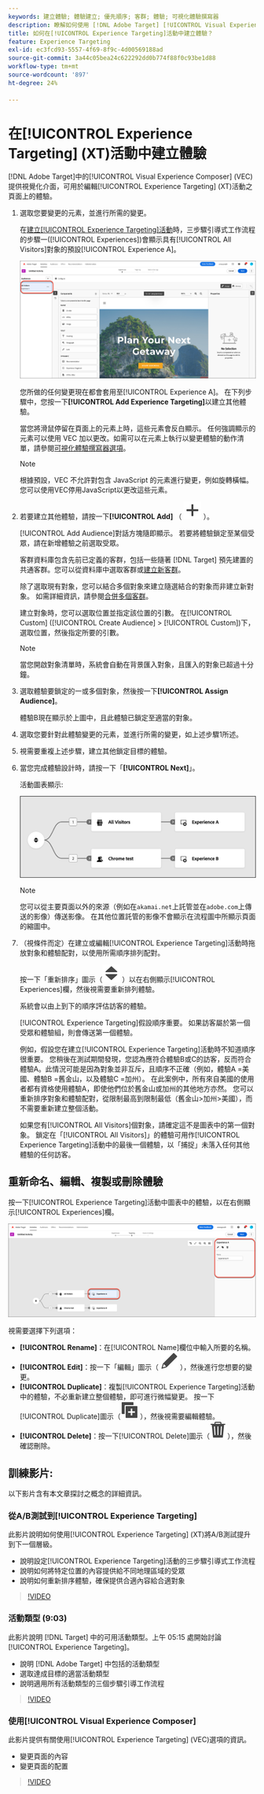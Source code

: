 ```yaml
---
keywords: 建立體驗; 體驗建立; 優先順序; 客群; 體驗; 可視化體驗撰寫器
description: 瞭解如何使用 [!DNL Adobe Target] [!UICONTROL Visual Experience Composer] (VEC)在[!UICONTROL Experience Targeting] (XT)活動中的頁面上建立和編輯體驗。
title: 如何在[!UICONTROL Experience Targeting]活動中建立體驗？
feature: Experience Targeting
exl-id: ec3fcd93-5557-4f69-8f9c-4d00569188ad
source-git-commit: 3a44c05bea24c622292dd0b774f88f0c93be1d88
workflow-type: tm+mt
source-wordcount: '897'
ht-degree: 24%

---
```


# 在[!UICONTROL Experience Targeting] (XT)活動中建立體驗

[!DNL Adobe Target]中的[!UICONTROL Visual Experience Composer] (VEC)提供視覺化介面，可用於編輯[!UICONTROL Experience Targeting] (XT)活動之頁面上的體驗。

1. 選取您要變更的元素，並進行所需的變更。

   在[建立[!UICONTROL Experience Targeting]活動](/help/main/c-activities/t-experience-target/t-xt-create/xt-create.md)時，三步驟引導式工作流程的步驟一([!UICONTROL Experiences])會顯示具有[!UICONTROL All Visitors]對象的預設[!UICONTROL Experience A]。

   ![所有訪客客群](/help/main/c-activities/t-experience-target/t-xt-create/assets/all-visitors-new.png)

   您所做的任何變更現在都會套用至[!UICONTROL Experience A]。 在下列步驟中，您按一下&#x200B;**[!UICONTROL Add Experience Targeting]**&#x200B;以建立其他體驗。

   當您將滑鼠停留在頁面上的元素上時，這些元素會反白顯示。 任何強調顯示的元素可以使用 VEC 加以更改。如需可以在元素上執行以變更體驗的動作清單，請參閱[可視化體驗撰寫器選項](/help/main/c-experiences/c-visual-experience-composer/viztarget-options.md)。

   >[!NOTE]
   >
   >根據預設，VEC 不允許對包含 JavaScript 的元素進行變更，例如旋轉橫幅。您可以使用VEC停用JavaScript以更改這些元素。

1. 若要建立其他體驗，請按一下&#x200B;**[!UICONTROL Add]** （ ![新增按鈕](/help/main/assets/icons/Add.svg) ）。

   [!UICONTROL Add Audience]對話方塊隨即顯示。 若要將體驗鎖定至某個受眾，請在新增體驗之前選取受眾。

   客群資料庫包含先前已定義的客群，包括一些隨著 [!DNL Target] 預先建置的共通客群。您可以從資料庫中選取客群或[建立新客群](/help/main/c-target/c-audiences/audiences.md#concept_65BE870D290E412D8BBF557EEA67C271)。

   除了選取現有對象，您可以結合多個對象來建立隨選結合的對象而非建立新對象。 如需詳細資訊，請參閱[合併多個客群](/help/main/c-target/combining-multiple-audiences.md#concept_A7386F1EA4394BD2AB72399C225981E5)。

   建立對象時，您可以選取位置並指定該位置的引數。 在[!UICONTROL Custom] ([!UICONTROL Create Audience] > [!UICONTROL Custom])下，選取位置，然後指定所要的引數。

   >[!NOTE]
   >
   >當您開啟對象清單時，系統會自動在背景匯入對象，且匯入的對象已超過十分鐘。

1. 選取體驗要鎖定的一或多個對象，然後按一下&#x200B;**[!UICONTROL Assign Audience]**。

   體驗B現在顯示於上圖中，且此體驗已鎖定至適當的對象。

1. 選取您要針對此體驗變更的元素，並進行所需的變更，如上述步驟1所述。

1. 視需要重複上述步驟，建立其他鎖定目標的體驗。

1. 當您完成體驗設計時，請按一下「**[!UICONTROL Next]**」。

   活動圖表顯示:

   ![XT 鎖定目標圖表](/help/main/c-activities/t-experience-target/t-xt-create/assets/xt_diagram-refresh.png)

   >[!NOTE]
   >
   >您可以從主要頁面以外的來源（例如在`akamai.net`上託管並在`adobe.com`上傳送的影像）傳送影像。 在其他位置託管的影像不會顯示在流程圖中所顯示頁面的縮圖中。

1. （視條件而定）在建立或編輯[!UICONTROL Experience Targeting]活動時拖放對象和體驗配對，以使用所需順序排列配對。

   按一下「重新排序」圖示（![重新排序圖示](/help/main/assets/icons/Reorder.svg) ）以在右側顯示[!UICONTROL Experiences]欄，然後視需要重新排列體驗。

   系統會以由上到下的順序評估訪客的體驗。

   [!UICONTROL Experience Targeting]假設順序重要。 如果訪客屬於第一個受眾和體驗組，則會傳送第一個體驗。

   例如，假設您在建立[!UICONTROL Experience Targeting]活動時不知道順序很重要。 您稍後在測試期間發現，您認為應符合體驗B或C的訪客，反而符合體驗A。此情況可能是因為對象並非互斥，且順序不正確（例如，體驗A =美國、體驗B =舊金山，以及體驗C =加州）。 在此案例中，所有來自美國的使用者都有資格使用體驗A，即使他們位於舊金山或加州的其他地方亦然。 您可以重新排序對象和體驗配對，從限制最高到限制最低（舊金山>加州>美國），而不需要重新建立整個活動。

   如果您有[!UICONTROL All Visitors]個對象，請確定這不是圖表中的第一個對象。 鎖定在「[!UICONTROL All Visitors]」的體驗可用作[!UICONTROL Experience Targeting]活動中的最後一個體驗，以「捕捉」未落入任何其他體驗的任何訪客。

## 重新命名、編輯、複製或刪除體驗

按一下[!UICONTROL Experience Targeting]活動中圖表中的體驗，以在右側顯示[!UICONTROL Experiences]欄。

![重新命名和編輯選項](/help/main/c-activities/t-experience-target/t-xt-create/assets/experience_edit-refresh.png)

視需要選擇下列選項：

* **[!UICONTROL Rename]**：在[!UICONTROL Name]欄位中輸入所要的名稱。
* **[!UICONTROL Edit]**：按一下「編輯」圖示（ ![編輯圖示](/help/main/assets/icons/Edit.svg) ），然後進行您想要的變更。
* **[!UICONTROL Duplicate]**：複製[!UICONTROL Experience Targeting]活動中的體驗，不必重新建立整個體驗，即可進行微幅變更。 按一下[!UICONTROL Duplicate]圖示（![重複圖示](/help/main/assets/icons/Duplicate.svg) ），然後視需要編輯體驗。
* **[!UICONTROL Delete]**：按一下[!UICONTROL Delete]圖示（![刪除圖示](/help/main/assets/icons/Delete.svg)），然後確認刪除。

## 訓練影片:

以下影片含有本文章探討之概念的詳細資訊。

### 從A/B測試到[!UICONTROL Experience Targeting]

此影片說明如何使用[!UICONTROL Experience Targeting] (XT)將A/B測試提升到下一個層級。

* 說明設定[!UICONTROL Experience Targeting]活動的三步驟引導式工作流程
* 說明如何將特定位置的內容提供給不同地理區域的受眾
* 說明如何重新排序體驗，確保提供合適內容給合適對象

>[!VIDEO](https://video.tv.adobe.com/v/22418/)

### 活動類型 (9:03)

此影片說明 [!DNL Target] 中的可用活動類型。上午 05:15 處開始討論 [!UICONTROL Experience Targeting]。

* 說明 [!DNL Adobe Target] 中包括的活動類型
* 選取達成目標的適當活動類型
* 說明適用所有活動類型的三個步驟引導工作流程

>[!VIDEO](https://video.tv.adobe.com/v/17386)

### 使用[!UICONTROL Visual Experience Composer]

此影片提供有關使用[!UICONTROL Experience Targeting] (VEC)選項的資訊。

* 變更頁面的內容
* 變更頁面的配置

>[!VIDEO](https://video.tv.adobe.com/v/17399)
